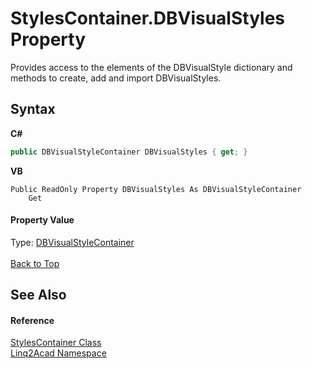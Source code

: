 # StylesContainer.DBVisualStyles Property 
 

Provides access to the elements of the DBVisualStyle dictionary and methods to create, add and import DBVisualStyles.

## Syntax

**C#**<br />
``` C#
public DBVisualStyleContainer DBVisualStyles { get; }
```

**VB**<br />
``` VB
Public ReadOnly Property DBVisualStyles As DBVisualStyleContainer
	Get
```


#### Property Value
Type: <a href="T_Linq2Acad_DBVisualStyleContainer.md#DBVisualStyleContainer-Class">DBVisualStyleContainer</a>
<br/><br/><a href="#StylesContainerDBVisualStyles-Property">Back to Top</a>

## See Also


#### Reference
<a href="T_Linq2Acad_StylesContainer.md#StylesContainer-Class">StylesContainer Class</a><br /><a href="N_Linq2Acad.md#Linq2Acad-Namespace">Linq2Acad Namespace</a><br />
